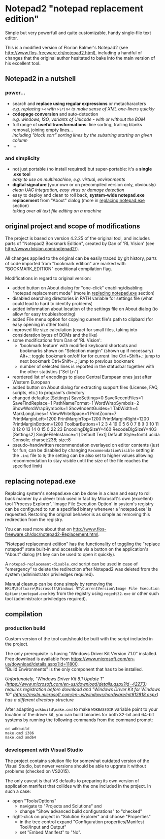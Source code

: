 ﻿
# Notepad2 "notepad replacement edition"

Simple but very powerfull and quite customizable, handy single-file text editor.

This is a modified version of Florian Balmer's Notepad2 (see <http://www.flos-freeware.ch/notepad2.html>), including a handful of changes that the original author hesitated to bake into the main version of his excellent tool. 

## Notepad2 in a nutshell

### power...

- search and **replace using regular expressions** or metacharacters  
  *e.g. replacing `><` with `>\r\n<` to make sense of XML one-liners quickly*
- **codepage conversion** and auto-detection  
  *e.g. windows, ISO, variants of Unicode - with or without the BOM*
- full range of **useful transformations**: line sorting, trailing blanks removal, joining empty lines...  
  *including "block sort" sorting lines by the substring starting on given column* 
- ...

### and simplicity

- not just portable (no install required) but super-portable: it's a **single .exe tool**     
  *easy to use on multimachine, e.g. virtual, environments*
- **digital signature** (your own or on precompiled version only, obviously)  
  *clean UAC integration, easy virus or damage detection*
- easy to deploy and clean to roll back, **system-wide notepad.exe replacement** from "About" dialog (more in [replacing notepad.exe](#replacing-notepad-exe) section)  
  *taking over all text file editing on a machine*

## original project and scope of modifications

The project is based on version 4.2.25 of the original tool, and includes parts of "Notepad2 Bookmark Edition", created by Dan of 'RL Vision' (see <http://www.rlvision.com/notepad2/>).

All changes applied to the original can be easily traced by git history, parts of code imported from "bookmark edition" are marked with "BOOKMARK_EDITION" conditional compilation flag.

Modifications in regard to original version:

  - added button on About dialog for "one-click" enabling/disabling "notepad replacement mode" (more in [replacing notepad.exe](#replacing-notepad-exe) section)
  - disabled searching directories in PATH variable for settings file (what could lead to hard to identify problems)
  - added information about location of the settings file on About dialog (to allow for easy troubleshooting)  
  - added File menu option for copying current file's path to clipbard (for easy opening in other tools)
  - improved file size calculation (exact for small files, taking into consideration bytes of BOMs and the like)
  - some modifications from Dan of 'RL Vision':
    - 'bookmark feature' with modified keyboard shortcuts and bookmarks
       shown on "Selection margin" (shown up if necessary)
        Alt+.: toggle bookmark on/off for for current line
        Ctrl+Shift+.: jump to next bookmark
        Ctrl+Shift+.,: jump to previous bookmark
    - number of selected lines is reported in the statusbar together 
      with the other statistics ("Sel Ln")
  - reordered list of encodings to place Central European ones just after
    Western European
  - added button on About dialog for extracting support files (License, 
    FAQ, scripts, etc.) to program's directory
  - changed defaults:
        [Settings]
        SaveSettings=0
        SaveRecentFiles=1
        SaveFindReplace=1
        PathNameFormat=1
        WordWrapSymbols=2
        ShowWordWrapSymbols=1
        ShowIndentGuides=1
        TabWidth=4
        MarkLongLines=1
        ViewWhiteSpace=1
        PrintZoom=7
        PrintMarginLeft=1200
        PrintMarginTop=1200
        PrintMarginRight=1200
        PrintMarginBottom=1200
        ToolbarButtons=1 2 3 4 19 0 5 6 0 7 8 9 0 10 11 0 12 0 13 14 0 15 0 22 23
        EncodingDlgSizeY=460
        RecodeDlgSizeY=403
        [Settings2]
        SingleFileInstance=1
        [Default Text]
        Default Style=font:Lucida Console; charset:238; size:8
  - pseudo-handwritten recommendation overlayed on editor contents (just for fun; can be disabled by changing `RecommendationVisible` setting in the `.ini` file to `0`; the setting can be also set to higher values allowing recommendation to stay visible until the size of the file reaches the specified limit)

## replacing notepad.exe
 
Replacing system's notepad.exe can be done in a clean and easy to roll back manner by a clever trick used in fact by Microsoft's own (excellent) tool 'Process Explorer'. 'Image File Execution Option' in system's registry can be configured to run a specified binary whenever a 'notepad.exe' is requested. Restoring the original behavior is as simple as removing this redirection from the registry.

You can read more about that on <http://www.flos-freeware.ch/doc/notepad2-Replacement.html>. 

"Notepad replacement edition" has the functionality of toggling the "replace notepad" state built-in and accessible via a button on the application's "About" dialog (`F1` key can be used to open it quickly). 

A `notepad-replacement-disable.cmd` script can be used in case of "emergency" to delete the redirection after Notepad2 was deleted from the system (administrator priviledges required).

Manual cleanup can be done simply by removing the `HKLM\Software\Microsoft\Windows NT\CurrentVersion\Image File Execution Options\notepad.exe` key from the registry using `regedt32.exe` or other such tool (administrator priviledges required).

## compilation

### production build

Custom version of the tool can/should be built with the script included in the project.

The only prerequisite is having "Windows Driver Kit Version 7.1.0" installed. Free download is available from <https://www.microsoft.com/en-us/download/details.aspx?id=11800>.  
"Build Environments" is the only component that has to be installed.

*Unfortunately, "Windows Driver Kit 8.1 Update 1" (<https://www.microsoft.com/en-us/download/details.aspx?id=42273>) requires registration before download and "Windows Driver Kit for Windows 10" (<https://msdn.microsoft.com/en-us/windows/hardware/mt612818.aspx>) has a different directory structure*

After adapting `wdkbuild\make.cmd` to make `WDKBASEDIR` variable point to your location of the driver kit, you can build binaries for both 32-bit and 64-bit systems by running the following commands from the command prompt:
```
cd wdkbuild
make.cmd i386
make.cmd amd64
```  

### development with Visual Studio

The project contains solution file for somewhat outdated version of the Visual Studio, but newer versions should be able to upgrate it without problems (checked on VS2015).

The only caveat is that VS defaults to preparing its own version of application manifest that collides with the one included in the project. In such a case:
- open "Tools/Options"
    - navigate to "Projects and Solutions" and
    - change "Show advanced build configurations" to "checked"
- right-click on project in "Solution Explorer" and choose "Properties"
    - in the tree control expand "Configuration properties/Manifest Tool/Input and Output"
    - set "Embed Manifest" to "No".

